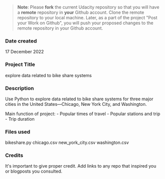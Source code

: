 >**Note**: Please **fork** the current Udacity repository so that you will have a **remote** repository in **your** Github account. Clone the remote repository to your local machine. Later, as a part of the project "Post your Work on Github", you will push your proposed changes to the remote repository in your Github account.

### Date created
17 December 2022

### Project Title
explore data related to bike share systems

### Description
Use Python to explore data related to bike share systems for three major cities in the United States—Chicago, New York City, and Washington.

Main function of project:
	- Popular times of travel
	- Popular stations and trip
	- Trip duration

### Files used
bikeshare.py
chicago.csv
new_york_city.csv
washington.csv

### Credits
It's important to give proper credit. Add links to any repo that inspired you or blogposts you consulted.

